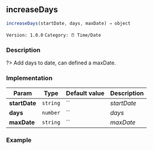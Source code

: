 ## increaseDays 
  ```javascript
 increaseDays(startDate, days, maxDate) ⇒ object 
``` 

 ` Version: 1.0.0 ` 
` Category: ⏰ Time/Date ` 

### Description 

?> Add days to date, can defined a maxDate. 

### Implementation 

| Param | Type | Default value | Description | 
| --- | --- | --- | --- | 
| **startDate** | `string` | `` | _startDate_ | 
| **days** | `number` | `` | _days_ | 
| **maxDate** | `string` | `` | _maxDate_ | 

### Example 

 ```javascript 
  
 ```  

